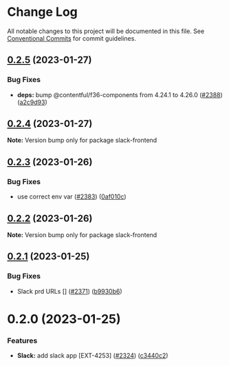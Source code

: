 # Change Log

All notable changes to this project will be documented in this file.
See [Conventional Commits](https://conventionalcommits.org) for commit guidelines.

## [0.2.5](https://github.com/contentful/apps/compare/slack-frontend@0.2.4...slack-frontend@0.2.5) (2023-01-27)

### Bug Fixes

- **deps:** bump @contentful/f36-components from 4.24.1 to 4.26.0 ([#2388](https://github.com/contentful/apps/issues/2388)) ([a2c9d93](https://github.com/contentful/apps/commit/a2c9d93bc38b312ecc3ab3200d5f33a6ebc66283))

## [0.2.4](https://github.com/contentful/apps/compare/slack-frontend@0.2.3...slack-frontend@0.2.4) (2023-01-27)

**Note:** Version bump only for package slack-frontend

## [0.2.3](https://github.com/contentful/apps/compare/slack-frontend@0.2.2...slack-frontend@0.2.3) (2023-01-26)

### Bug Fixes

- use correct env var ([#2383](https://github.com/contentful/apps/issues/2383)) ([0af010c](https://github.com/contentful/apps/commit/0af010cbce2af2976227ec964ecde7448ac9c087))

## [0.2.2](https://github.com/contentful/apps/compare/slack-frontend@0.2.1...slack-frontend@0.2.2) (2023-01-26)

**Note:** Version bump only for package slack-frontend

## [0.2.1](https://github.com/contentful/apps/compare/slack-frontend@0.2.0...slack-frontend@0.2.1) (2023-01-25)

### Bug Fixes

- Slack prd URLs [] ([#2371](https://github.com/contentful/apps/issues/2371)) ([b9930b6](https://github.com/contentful/apps/commit/b9930b6dd94369967fe3899fefeb7e4fd1b0700f))

# 0.2.0 (2023-01-25)

### Features

- **Slack:** add slack app [EXT-4253] ([#2324](https://github.com/contentful/apps/issues/2324)) ([c3440c2](https://github.com/contentful/apps/commit/c3440c293ceb242c52d033ecc84417bb27d7d9ca))
